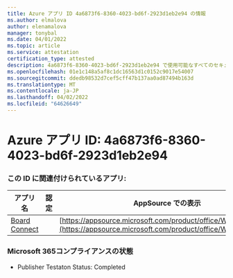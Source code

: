 ```yaml
---
title: Azure アプリ ID 4a6873f6-8360-4023-bd6f-2923d1eb2e94 の情報
ms.author: elmalova
author: elenamalova
manager: tonybal
ms.date: 04/01/2022
ms.topic: article
ms.service: attestation
certification_type: attested
description: 4a6873f6-8360-4023-bd6f-2923d1eb2e94 で使用可能なすべてのセキュリティおよびコンプライアンス情報。
ms.openlocfilehash: 01e1c148a5af8c1dc16563d1c0152c9017e54007
ms.sourcegitcommit: ddedb98532d7cef5cff47b137aa0ad87494b163d
ms.translationtype: MT
ms.contentlocale: ja-JP
ms.lasthandoff: 04/02/2022
ms.locfileid: "64626649"
---
```

# <a name="azure-app-id-4a6873f6-8360-4023-bd6f-2923d1eb2e94"></a>Azure アプリ ID: 4a6873f6-8360-4023-bd6f-2923d1eb2e94


### <a name="apps-associated-with-this-id"></a>この ID に関連付けられているアプリ:
| **アプリ名** | **認定** | **AppSource での表示** |
|--------------|---------------|-----------------------|
| [Board Connect](../forward/WA200001955.md) |  | [https://appsource.microsoft.com/product/office/WA200001955](https://appsource.microsoft.com/product/office/WA200001955) |

### <a name="microsoft-365-app-compliance-status"></a>Microsoft 365コンプライアンスの状態
- Publisher Testaton Status: Completed
